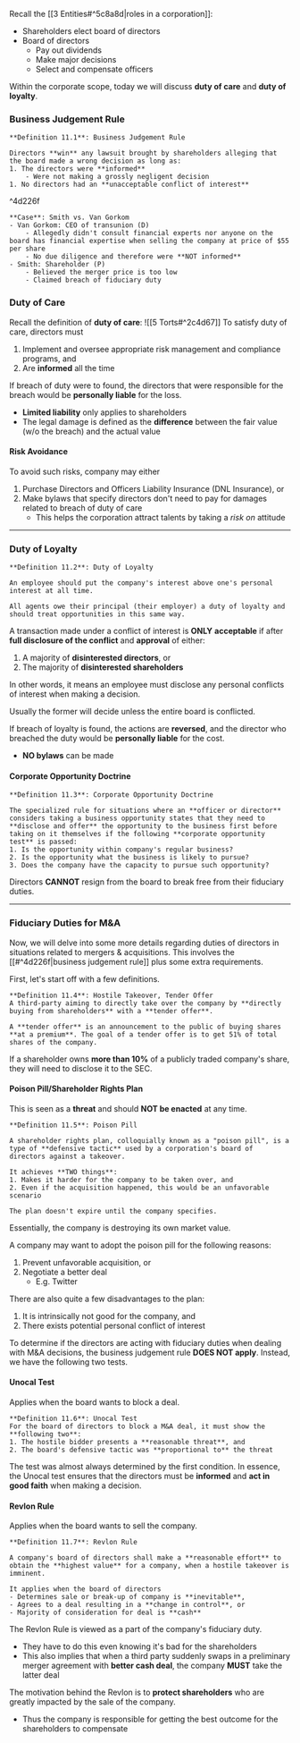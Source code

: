 Recall the [[3 Entities#^5c8a8d|roles in a corporation]]:
- Shareholders elect board of directors
- Board of directors
	- Pay out dividends
	- Make major decisions
	- Select and compensate officers

Within the corporate scope, today we will discuss **duty of care** and **duty of loyalty**.

### Business Judgement Rule

```ad-important
**Definition 11.1**: Business Judgement Rule

Directors **win** any lawsuit brought by shareholders alleging that the board made a wrong decision as long as:
1. The directors were **informed**
	- Were not making a grossly negligent decision
1. No directors had an **unacceptable conflict of interest**
```

^4d226f

```ad-info
**Case**: Smith vs. Van Gorkom
- Van Gorkom: CEO of transunion (D)
	- Allegedly didn't consult financial experts nor anyone on the board has financial expertise when selling the company at price of $55 per share
	- No due diligence and therefore were **NOT informed**
- Smith: Shareholder (P)
	- Believed the merger price is too low
	- Claimed breach of fiduciary duty
```

### Duty of Care
Recall the definition of **duty of care**: ![[5 Torts#^2c4d67]]
To satisfy duty of care, directors must
1. Implement and oversee appropriate risk management and compliance programs, and
2. Are **informed** all the time 

If breach of duty were to found, the directors that were responsible for the breach would be **personally liable** for the loss.
- **Limited liability** only applies to shareholders
- The legal damage is defined as the **difference** between the fair value (w/o the breach) and the actual value

#### Risk Avoidance
To avoid such risks, company may either
1. Purchase Directors and Officers Liability Insurance (DNL Insurance), or
2. Make bylaws that specify directors don't need to pay for damages related to breach of duty of care
	- This helps the corporation attract talents by taking a *risk on* attitude

---
### Duty of Loyalty

```ad-important
**Definition 11.2**: Duty of Loyalty

An employee should put the company's interest above one's personal interest at all time.

All agents owe their principal (their employer) a duty of loyalty and should treat opportunities in this same way.
```

A transaction made under a conflict of interest is **ONLY** **acceptable** if after **full disclosure of the conflict** and **approval** of either:
1. A majority of **disinterested directors**, or
2. The majority of **disinterested shareholders**

In other words, it means an employee must disclose any personal conflicts of interest when making a decision.

Usually the former will decide unless the entire board is conflicted.

If breach of loyalty is found, the actions are **reversed**, and the director who breached the duty would be **personally liable** for the cost.
- **NO bylaws** can be made

#### Corporate Opportunity Doctrine

```ad-important
**Definition 11.3**: Corporate Opportunity Doctrine

The specialized rule for situations where an **officer or director** considers taking a business opportunity states that they need to **disclose and offer** the opportunity to the business first before taking on it themselves if the following **corporate opportunity test** is passed:
1. Is the opportunity within company's regular business?
2. Is the opportunity what the business is likely to pursue?
3. Does the company have the capacity to pursue such opportunity?
```

Directors **CANNOT** resign from the board to break free from their fiduciary duties.

---
### Fiduciary Duties for M&A
Now, we will delve into some more details regarding duties of directors in situations related to mergers & acquisitions. This involves the [[#^4d226f|business judgement rule]] plus some extra requirements.

First, let's start off with a few definitions.

```ad-important
**Definition 11.4**: Hostile Takeover, Tender Offer
A third-party aiming to directly take over the company by **directly buying from shareholders** with a **tender offer**.

A **tender offer** is an announcement to the public of buying shares **at a premium**. The goal of a tender offer is to get 51% of total shares of the company.
```

If a shareholder owns **more than 10%** of a publicly traded company's share, they will need to disclose it to the SEC.

#### Poison Pill/Shareholder Rights Plan
This is seen as a **threat** and should **NOT be enacted** at any time.

```ad-important
**Definition 11.5**: Poison Pill

A shareholder rights plan, colloquially known as a "poison pill", is a type of **defensive tactic** used by a corporation's board of directors against a takeover.

It achieves **TWO things**:
1. Makes it harder for the company to be taken over, and
2. Even if the acquisition happened, this would be an unfavorable scenario

The plan doesn't expire until the company specifies.
```

Essentially, the company is destroying its own market value.

A company may want to adopt the poison pill for the following reasons:
1. Prevent unfavorable acquisition, or
2. Negotiate a better deal
	- E.g. Twitter

There are also quite a few disadvantages to the plan:
1. It is intrinsically not good for the company, and
2. There exists potential personal conflict of interest

To determine if the directors are acting with fiduciary duties when dealing with M&A decisions, the business judgement rule **DOES NOT apply**. Instead, we have the following two tests.

#### Unocal Test
Applies when the board wants to block a deal.

```ad-important
**Definition 11.6**: Unocal Test
For the board of directors to block a M&A deal, it must show the **following two**:
1. The hostile bidder presents a **reasonable threat**, and
2. The board's defensive tactic was **proportional to** the threat
```

The test was almost always determined by the first condition. In essence, the Unocal test ensures that the directors must be **informed** and **act in good faith** when making a decision.

#### Revlon Rule
Applies when the board wants to sell the company.

```ad-important
**Definition 11.7**: Revlon Rule

A company's board of directors shall make a **reasonable effort** to obtain the **highest value** for a company, when a hostile takeover is imminent.

It applies when the board of directors
- Determines sale or break-up of company is **inevitable**,  
- Agrees to a deal resulting in a **change in control**, or  
- Majority of consideration for deal is **cash**
```

The Revlon Rule is viewed as a part of the company's fiduciary duty.
- They have to do this even knowing it's bad for the shareholders
- This also implies that when a third party suddenly swaps in a preliminary merger agreement with **better cash deal**, the company **MUST** take the latter deal

The motivation behind the Revlon is to **protect shareholders** who are greatly impacted by the sale of the company.
- Thus the company is responsible for getting the best outcome for the shareholders to compensate

